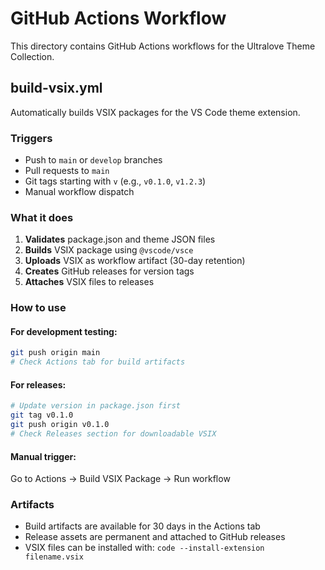 # GitHub Actions Workflow

This directory contains GitHub Actions workflows for the Ultralove Theme Collection.

## build-vsix.yml

Automatically builds VSIX packages for the VS Code theme extension.

### Triggers
- Push to `main` or `develop` branches
- Pull requests to `main`
- Git tags starting with `v` (e.g., `v0.1.0`, `v1.2.3`)
- Manual workflow dispatch

### What it does
1. **Validates** package.json and theme JSON files
2. **Builds** VSIX package using `@vscode/vsce`
3. **Uploads** VSIX as workflow artifact (30-day retention)
4. **Creates** GitHub releases for version tags
5. **Attaches** VSIX files to releases

### How to use

#### For development testing:
```bash
git push origin main
# Check Actions tab for build artifacts
```

#### For releases:
```bash
# Update version in package.json first
git tag v0.1.0
git push origin v0.1.0
# Check Releases section for downloadable VSIX
```

#### Manual trigger:
Go to Actions → Build VSIX Package → Run workflow

### Artifacts
- Build artifacts are available for 30 days in the Actions tab
- Release assets are permanent and attached to GitHub releases
- VSIX files can be installed with: `code --install-extension filename.vsix`
